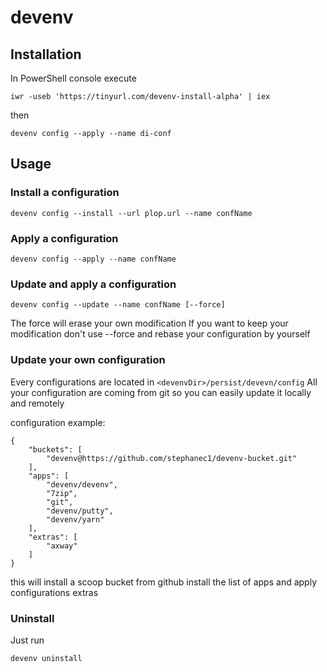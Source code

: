# devenv

## Installation

In PowerShell console execute
```
iwr -useb 'https://tinyurl.com/devenv-install-alpha' | iex
```
then

```
devenv config --apply --name di-conf
```

## Usage

### Install a configuration

```
devenv config --install --url plop.url --name confName
```

### Apply a configuration

```
devenv config --apply --name confName
```

### Update and apply a configuration
```
devenv config --update --name confName [--force]
```
The force will erase your own modification
If you want to keep your modification don't use --force and rebase your configuration by yourself

### Update your own configuration
Every configurations are located in ```<devenvDir>/persist/devevn/config```
All your configuration are coming from git so you can easily update it locally and remotely

configuration example:
```
{
    "buckets": [
        "devenv@https://github.com/stephanec1/devenv-bucket.git"
    ],
    "apps": [
        "devenv/devenv",
        "7zip",
        "git",
        "devenv/putty",
        "devenv/yarn"
    ],
    "extras": [
        "axway"
    ]
}

```
this will install a scoop bucket from github
install the list of apps and apply configurations extras

### Uninstall
Just run 
```
devenv uninstall
```
